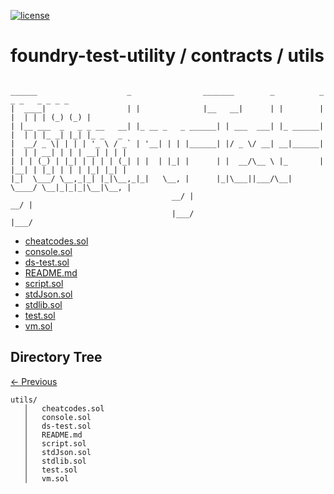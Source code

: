 [![license](https://img.shields.io/github/license/jamesisaac/react-native-background-task.svg)](https://opensource.org/licenses/MIT)

# foundry-test-utility / contracts / utils

```

______                    _                _______        _          _    _ _   _ _ _ _
|  ____|                  | |              |__   __|      | |        | |  | | | (_) (_) |
| |__ ___  _   _ _ __   __| |_ __ _   _ ______| | ___  ___| |_ ______| |  | | |_ _| |_| |_ _   _
|  __/ _ \| | | | '_ \ / _` | '__| | | |______| |/ _ \/ __| __|______| |  | | __| | | | __| | | |
| | | (_) | |_| | | | | (_| | |  | |_| |      | |  __/\__ \ |_       | |__| | |_| | | | |_| |_| |
|_|  \___/ \__,_|_| |_|\__,_|_|   \__, |      |_|\___||___/\__|       \____/ \__|_|_|_|\__|\__, |
                                    __/ |                                                    __/ |
                                    |___/                                                    |___/
```

-   [cheatcodes.sol](./cheatcodes.sol)
-   [console.sol](./console.sol)
-   [ds-test.sol](./ds-test.sol)
-   [README.md](./README.md)
-   [script.sol](./script.sol)
-   [stdJson.sol](./stdJson.sol)
-   [stdlib.sol](./stdlib.sol)
-   [test.sol](./test.sol)
-   [vm.sol](./vm.sol)

## Directory Tree

[<- Previous](https://github.com/marc-aurele-besner/foundry-test-utility)

```
utils/
   │   cheatcodes.sol
   │   console.sol
   │   ds-test.sol
   │   README.md
   │   script.sol
   │   stdJson.sol
   │   stdlib.sol
   │   test.sol
   │   vm.sol
```
